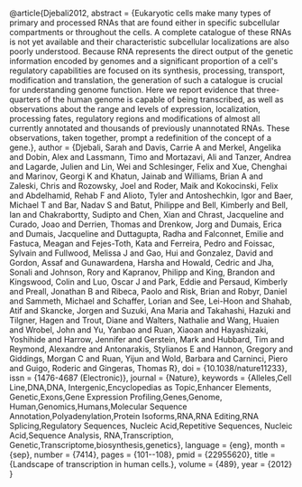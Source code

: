 @article{Djebali2012, abstract = {Eukaryotic cells make many types of
primary and processed RNAs that are found either in specific subcellular
compartments or throughout the cells. A complete catalogue of these RNAs
is not yet available and their characteristic subcellular localizations
are also poorly understood. Because RNA represents the direct output of
the genetic information encoded by genomes and a significant proportion
of a cell's regulatory capabilities are focused on its synthesis,
processing, transport, modification and translation, the generation of
such a catalogue is crucial for understanding genome function. Here we
report evidence that three-quarters of the human genome is capable of
being transcribed, as well as observations about the range and levels of
expression, localization, processing fates, regulatory regions and
modifications of almost all currently annotated and thousands of
previously unannotated RNAs. These observations, taken together, prompt
a redefinition of the concept of a gene.}, author = {Djebali, Sarah and
Davis, Carrie A and Merkel, Angelika and Dobin, Alex and Lassmann, Timo
and Mortazavi, Ali and Tanzer, Andrea and Lagarde, Julien and Lin, Wei
and Schlesinger, Felix and Xue, Chenghai and Marinov, Georgi K and
Khatun, Jainab and Williams, Brian A and Zaleski, Chris and Rozowsky,
Joel and Roder, Maik and Kokocinski, Felix and Abdelhamid, Rehab F and
Alioto, Tyler and Antoshechkin, Igor and Baer, Michael T and Bar, Nadav
S and Batut, Philippe and Bell, Kimberly and Bell, Ian and Chakrabortty,
Sudipto and Chen, Xian and Chrast, Jacqueline and Curado, Joao and
Derrien, Thomas and Drenkow, Jorg and Dumais, Erica and Dumais,
Jacqueline and Duttagupta, Radha and Falconnet, Emilie and Fastuca,
Meagan and Fejes-Toth, Kata and Ferreira, Pedro and Foissac, Sylvain and
Fullwood, Melissa J and Gao, Hui and Gonzalez, David and Gordon, Assaf
and Gunawardena, Harsha and Howald, Cedric and Jha, Sonali and Johnson,
Rory and Kapranov, Philipp and King, Brandon and Kingswood, Colin and
Luo, Oscar J and Park, Eddie and Persaud, Kimberly and Preall, Jonathan
B and Ribeca, Paolo and Risk, Brian and Robyr, Daniel and Sammeth,
Michael and Schaffer, Lorian and See, Lei-Hoon and Shahab, Atif and
Skancke, Jorgen and Suzuki, Ana Maria and Takahashi, Hazuki and Tilgner,
Hagen and Trout, Diane and Walters, Nathalie and Wang, Huaien and
Wrobel, John and Yu, Yanbao and Ruan, Xiaoan and Hayashizaki, Yoshihide
and Harrow, Jennifer and Gerstein, Mark and Hubbard, Tim and Reymond,
Alexandre and Antonarakis, Stylianos E and Hannon, Gregory and Giddings,
Morgan C and Ruan, Yijun and Wold, Barbara and Carninci, Piero and
Guigo, Roderic and Gingeras, Thomas R}, doi = {10.1038/nature11233},
issn = {1476-4687 (Electronic)}, journal = {Nature}, keywords =
{Alleles,Cell Line,DNA,DNA, Intergenic,Encyclopedias as Topic,Enhancer
Elements, Genetic,Exons,Gene Expression Profiling,Genes,Genome,
Human,Genomics,Humans,Molecular Sequence
Annotation,Polyadenylation,Protein Isoforms,RNA,RNA Editing,RNA
Splicing,Regulatory Sequences, Nucleic Acid,Repetitive Sequences,
Nucleic Acid,Sequence Analysis, RNA,Transcription,
Genetic,Transcriptome,biosynthesis,genetics}, language = {eng}, month =
{sep}, number = {7414}, pages = {101--108}, pmid = {22955620}, title =
{Landscape of transcription in human cells.}, volume = {489}, year =
{2012} }

